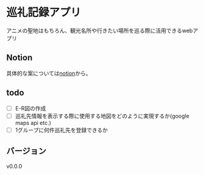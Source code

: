 # 巡礼記録アプリ

アニメの聖地はもちろん、観光名所や行きたい場所を巡る際に活用できるwebアプリ

## Notion

具体的な案については[notion](https://crimson-gander-f25.notion.site/4112fcba63994ab39b3efaa943ca9da5)から。

## todo

- [ ] E-R図の作成
- [ ] 巡礼先情報を表示する際に使用する地図をどのように実現するか(google maps api etc.)
- [ ] 1グループに何件巡礼先を登録できるか

## バージョン

v0.0.0
